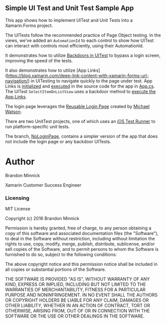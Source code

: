 ## Simple UI Test and Unit Test Sample App
This app shows how to implement UITest and Unit Tests into a Xamarin.Forms project.

The UITests follow the recommended practice of Page Object testing. In the views, we've added an `AutomationId` to each control to show how UITest can interact with controls most efficiently, using their AutomationId. 

It demonstrates how to utilize [Backdoors in UITest](https://developer.xamarin.com/guides/testcloud/uitest/working-with/backdoors/) to bypass a login screen, improving the speed of the tests. 

It also demonstrates how to utilize [App Links] (https://blog.xamarin.com/deep-link-content-with-xamarin-forms-url-navigation/) in UITesting to navigate quickly to the page under test. App Links is [initialized](https://github.com/brminnick/SimpleUITestApp/blob/AddDeepLinking/App.cs#L51) and [executed](https://github.com/brminnick/SimpleUITestApp/blob/AddDeepLinking/App.cs#L65) in the source code for the app in [App.cs](https://github.com/brminnick/SimpleUITestApp/blob/AddDeepLinking/App.cs). The UITest `SelectItemOnListView` uses a backdoor method to [execute the App Links](https://github.com/brminnick/SimpleUITestApp/blob/AddDeepLinking/UITests/Tests/TestsAfterLoginScreen.cs#L68).

The login page leverages the [Reusable Login Page](https://github.com/michael-watson/Forms-Expenses) created by [Michael Watson](https://github.com/michael-watson).

There are two UnitTest projects, one of which uses an [iOS Test Runner](https://developer.xamarin.com/guides/ios/deployment,_testing,_and_metrics/touch.unit/#Running_Your_Tests) to run platform-specific unit tests.

The branch, [NoLoginPage](https://github.com/brminnick/SimpleUITestApp/tree/NoLoginPage), contains a simpler version of the app that does not include the login page or any backdoor UITests. 

Author
===
Brandon Minnick

Xamarin Customer Success Engineer

### Licensing
MIT License

Copyright (c) 2016 Brandon Minnick

Permission is hereby granted, free of charge, to any person obtaining a copy
of this software and associated documentation files (the "Software"), to deal
in the Software without restriction, including without limitation the rights
to use, copy, modify, merge, publish, distribute, sublicense, and/or sell
copies of the Software, and to permit persons to whom the Software is
furnished to do so, subject to the following conditions:

The above copyright notice and this permission notice shall be included in all
copies or substantial portions of the Software.

THE SOFTWARE IS PROVIDED "AS IS", WITHOUT WARRANTY OF ANY KIND, EXPRESS OR
IMPLIED, INCLUDING BUT NOT LIMITED TO THE WARRANTIES OF MERCHANTABILITY,
FITNESS FOR A PARTICULAR PURPOSE AND NONINFRINGEMENT. IN NO EVENT SHALL THE
AUTHORS OR COPYRIGHT HOLDERS BE LIABLE FOR ANY CLAIM, DAMAGES OR OTHER
LIABILITY, WHETHER IN AN ACTION OF CONTRACT, TORT OR OTHERWISE, ARISING FROM,
OUT OF OR IN CONNECTION WITH THE SOFTWARE OR THE USE OR OTHER DEALINGS IN THE
SOFTWARE.

